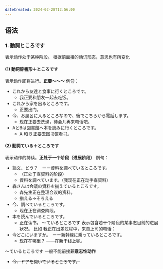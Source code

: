 ```yaml
---
dateCreated: 2024-02-28T12:56:00
---
```

## 语法
### 1. 動詞ところです
表示动作处于某种阶段。
根据前面接的动词形态，意思也有所变化
#### (1) 動詞辞書形＋ところです
表示动作即将进行。**正要～～～**
例句：
- これから友達と食事に行くところです。
	- 我正要和朋友一起去吃饭。
- これから家を出るところです。
	- 正要出门。
- 今、お風呂に入るところなので、後でこちらから電話します。
	- 现在正要去洗澡，待会儿再来电话吧。
- AとBは図書館へ本を読みに行くところです。
	- A 和 B 正要去图书馆看书。
#### (2) 動詞ている＋ところです
表示动作的持续。**正处于一个阶段（进展阶段）**
例句：
- 論文、どう？　ーー資料を調べているところです。
	- （正处于查资料的阶段）
	- 資料を調べています。（我现在正在动手查资料）
- 森さんは会議の資料を揃えているところです。
	- 森先生正在整理会议的资料。
	- 揃える→そろえる
- 今、調べているところです。
	- 现在正在调查阶段。
- 本を読んでいるところです。
	- 正在读书。
〜ているところです 表示包含若干个阶段的某事态目前的进展状况。
比如 我正在出差过程中，来自上司的电话：
- 今どこにいますか。　ーー新幹線に乗っているところです。
	- 现在在哪里？  ——在新干线上呢。

〜ているところです 一般不能前接**非意志性动作**
- ~~今、ドアを開いているところです。~~
